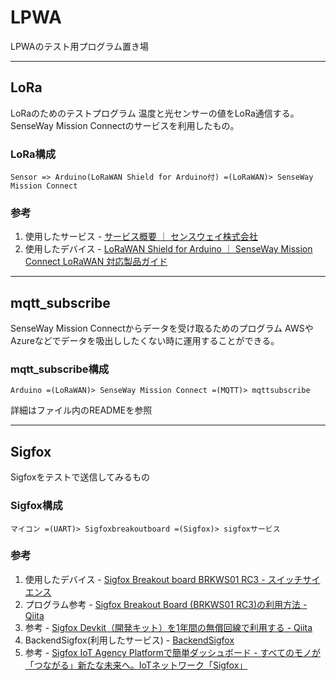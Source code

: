 # LPWA

LPWAのテスト用プログラム置き場

---

## LoRa

LoRaのためのテストプログラム
温度と光センサーの値をLoRa通信する。
SenseWay Mission Connectのサービスを利用したもの。

### LoRa構成

``` 構成.
Sensor => Arduino(LoRaWAN Shield for Arduino付) =(LoRaWAN)> SenseWay Mission Connect
```

### 参考

1. 使用したサービス - [サービス概要 ｜ センスウェイ株式会社](https://www.senseway.net/service/network-service/)
2. 使用したデバイス - [LoRaWAN Shield for Arduino ｜ SenseWay Mission Connect LoRaWAN 対応製品ガイド](https://www.senseway.net/lorawan-service/item/device/lorawan-shield-for-arduino/)

---

## mqtt_subscribe

SenseWay Mission Connectからデータを受け取るためのプログラム
AWSやAzureなどでデータを吸出ししたくない時に運用することができる。

### mqtt_subscribe構成

``` 構成.
Arduino =(LoRaWAN)> SenseWay Mission Connect =(MQTT)> mqttsubscribe
```

詳細はファイル内のREADMEを参照

---

## Sigfox

Sigfoxをテストで送信してみるもの

### Sigfox構成

``` 構成.
マイコン =(UART)> Sigfoxbreakoutboard =(Sigfox)> sigfoxサービス
```

### 参考

1. 使用したデバイス - [Sigfox Breakout board BRKWS01 RC3 - スイッチサイエンス](https://www.switch-science.com/catalog/5373/)
2. プログラム参考 - [Sigfox Breakout Board (BRKWS01 RC3)の利用方法 - Qiita](https://qiita.com/ghibi/items/37154bad78d9bb57e335)
3. 参考 - [Sigfox Devkit（開発キット）を1年間の無償回線で利用する - Qiita](https://qiita.com/ghibi/items/5893923b44f1757294e9)
4. BackendSigfox(利用したサービス) - [BackendSigfox](https://backend.sigfox.com/auth/login)
5. 参考 - [Sigfox IoT Agency Platformで簡単ダッシュボード - すべてのモノが「つながる」新たな未来へ。IoTネットワーク「Sigfox」](https://www.kccs-iot.jp/20190121-technical/)